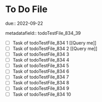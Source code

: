 # To Do File

due:: 2022-09-22

metadatafield:: todoTestFile_834_39

- [ ] Task of todoTestFile_834 1 [[Query me]]
- [ ] Task of todoTestFile_834 2 [[Query me]]
- [ ] Task of todoTestFile_834 3
- [ ] Task of todoTestFile_834 4
- [ ] Task of todoTestFile_834 5
- [ ] Task of todoTestFile_834 6
- [ ] Task of todoTestFile_834 7
- [ ] Task of todoTestFile_834 8
- [ ] Task of todoTestFile_834 9
- [ ] Task of todoTestFile_834 10